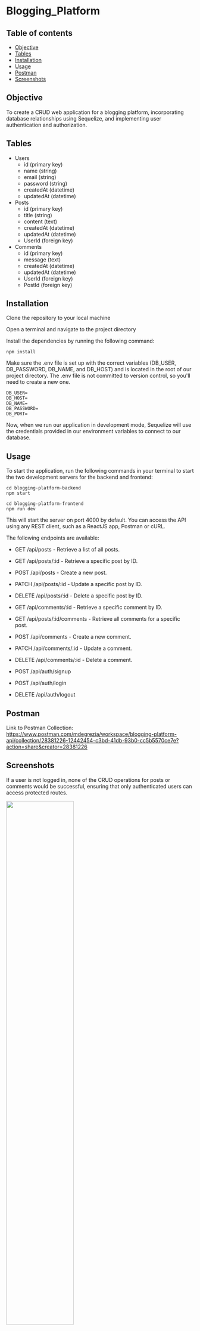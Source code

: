 # Blogging_Platform


## Table of contents  
* [Objective](#Objective)
* [Tables](#Tables)
* [Installation](#Installation)
* [Usage](#Usage)
* [Postman](#Postman)
* [Screenshots](#Screenshots)
  
## Objective

To create a CRUD web application for a blogging platform, incorporating database relationships using Sequelize, and implementing user authentication and authorization.

## Tables

* Users
  * id (primary key)
  * name (string)
  * email (string)
  * password (string)
  * createdAt (datetime)
  * updatedAt (datetime)
* Posts
  * id (primary key)
  * title (string)
  * content (text)
  * createdAt (datetime)
  * updatedAt (datetime)
  * UserId (foreign key)
* Comments
  * id (primary key)
  * message (text)
  * createdAt (datetime)
  * updatedAt (datetime)
  * UserId (foreign key)
  * PostId (foreign key)

## Installation

Clone the repository to your local machine

Open a terminal and navigate to the project directory

Install the dependencies by running the following command:

```
npm install
```
Make sure the .env file is set up with the correct variables (DB_USER, DB_PASSWORD, DB_NAME, and DB_HOST) and is located in the root of our project directory. The .env file is not committed to version control, so you'll need to create a new one.
```
DB_USER=
DB_HOST=
DB_NAME=
DB_PASSWORD=
DB_PORT=
```
Now, when we run our application in development mode, Sequelize will use the credentials provided in our environment variables to connect to our database.

## Usage

To start the application, run the following commands in your terminal to start the two development servers for the backend and frontend:

```
cd blogging-platform-backend
npm start
```
```
cd blogging-platform-frontend
npm run dev
```
This will start the server on port 4000 by default. You can access the API using any REST client, such as a ReactJS app, Postman or cURL.

The following endpoints are available:

- GET /api/posts - Retrieve a list of all posts.
- GET /api/posts/:id - Retrieve a specific post by ID.
- POST /api/posts - Create a new post.
- PATCH /api/posts/:id - Update a specific post by ID. 
- DELETE /api/posts/:id - Delete a specific post by ID.
  
- GET /api/comments/:id - Retrieve a specific comment by ID.
- GET /api/posts/:id/comments - Retrieve all comments for a specific post.
- POST /api/comments - Create a new comment.
- PATCH /api/comments/:id - Update a comment. 
- DELETE /api/comments/:id - Delete a comment.

- POST /api/auth/signup
- POST /api/auth/login
- DELETE /api/auth/logout

## Postman
Link to Postman Collection: https://www.postman.com/mdegrezia/workspace/blogging-platform-api/collection/28381226-12442454-c3bd-41db-93b0-cc5b5570ce7e?action=share&creator=28381226

## Screenshots
If a user is not logged in, none of the CRUD operations for posts or comments would be successful, ensuring that only authenticated users can access protected routes.

<img src="https://github.com/madisondegrezia/Assignment10/assets/89614960/79c3f23a-c9f3-47d1-82e5-9f06faa9933c" width=60% height=60%>

The above image shows the message and status code that is displayed when an unauthorized user tries to access a protected route.

<img src="https://github.com/madisondegrezia/Assignment10/assets/89614960/187e4daf-57bd-4f04-9d9f-7a6f6f73e1bb" width=60% height=60%>

The above image shows the POST request to login a user.

<img src="https://github.com/madisondegrezia/Assignment10/assets/89614960/4e7f8d1d-a42e-4a6c-ba38-a10af516500b" width=60% height=60%>

The above image shows the DELETE request to logout a user.

<img src="https://github.com/madisondegrezia/Assignment10/assets/89614960/15a4d05e-1f27-46ea-93f7-6863ba32fe77" width=60% height=60%>

The above image shows the GET request to retrieve all posts after logging into an account.

<img src="https://github.com/madisondegrezia/Assignment10/assets/89614960/9746dd0c-84e7-4c19-97f2-031a379c611b" width=60% height=60%>

The above images shows the GET request for a specific post by ID after logging into an account.

<img src="https://github.com/madisondegrezia/Assignment10/assets/89614960/b82e7e0e-a269-41ac-ac59-f4b750273a46" width=60% height=60%>

The above image shows the POST request to create a new post as an authorized user.

<img src="https://github.com/madisondegrezia/Assignment10/assets/89614960/92dc2343-abb1-4b7a-8190-082a4afecc53" width=60% height=60%>

The above image shows the PATCH request to edit a post that the logged in user created.

<img src="https://github.com/madisondegrezia/Assignment10/assets/89614960/626b7887-f9f4-4369-91d1-85aab43d389e" width=60% height=60%>

The above image shows the unsuccessful PATCH request to edit a post that the logged in user did not create.

<img src="https://github.com/madisondegrezia/Assignment10/assets/89614960/3247bc1c-9760-4fad-957d-753a2c23f666" width=60% height=60%>

The above image shows the unsuccessful DELETE request to delete a post that the logged in user did not create.

<img src="https://github.com/madisondegrezia/Assignment10/assets/89614960/11482b97-b094-4509-9692-4bacc86882c0" width=60% height=60%>

The above image shows the DELETE request to delete a post that the logged in user created.

<img src="https://github.com/madisondegrezia/Assignment10/assets/89614960/84974de5-c019-4ca4-b031-2cc209c7db0b" width=60% height=60%>

The above image shows the unsuccessful PATCH request to edit a comment that the logged in user did not create.

<img src="https://github.com/madisondegrezia/Assignment10/assets/89614960/d995e2f2-211d-44f5-a49c-10050772f605" width=60% height=60%>

The above image shows the unsuccessful DELETE request to delete a comment that the logged in user did not create.

<img src="https://github.com/madisondegrezia/Assignment10/assets/89614960/7abefc72-6b9f-4c07-856b-af33d214a58f" width=60% height=60%>

The above image shows the POST request to add a new comment as an authorized user.

<img src="https://github.com/madisondegrezia/Assignment10/assets/89614960/48738d16-0bbc-4f43-8d8a-0c1965d2f846" width=60% height=60%>

The above image shows the PATCH request to edit a comment that the logged in user added.

<img src="https://github.com/madisondegrezia/Assignment10/assets/89614960/8fd20533-f2b0-48a1-9ee4-34222a732bf9" width=60% height=60%>

The above image shows the DELETE request to delete a comment that the logged in user added.



